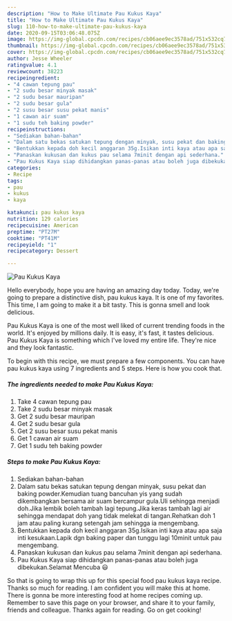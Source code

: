 ```yaml
---
description: "How to Make Ultimate Pau Kukus Kaya"
title: "How to Make Ultimate Pau Kukus Kaya"
slug: 110-how-to-make-ultimate-pau-kukus-kaya
date: 2020-09-15T03:06:48.075Z
image: https://img-global.cpcdn.com/recipes/cb06aee9ec3578ad/751x532cq70/pau-kukus-kaya-resipi-foto-utama.jpg
thumbnail: https://img-global.cpcdn.com/recipes/cb06aee9ec3578ad/751x532cq70/pau-kukus-kaya-resipi-foto-utama.jpg
cover: https://img-global.cpcdn.com/recipes/cb06aee9ec3578ad/751x532cq70/pau-kukus-kaya-resipi-foto-utama.jpg
author: Jesse Wheeler
ratingvalue: 4.1
reviewcount: 38223
recipeingredient:
- "4 cawan tepung pau"
- "2 sudu besar minyak masak"
- "2 sudu besar mauripan"
- "2 sudu besar gula"
- "2 susu besar susu pekat manis"
- "1 cawan air suam"
- "1 sudu teh baking powder"
recipeinstructions:
- "Sediakan bahan-bahan"
- "Dalam satu bekas satukan tepung dengan minyak, susu pekat dan baking powder.Kemudian tuang bancuhan yis yang sudah dikembangkan bersama air suam bercampur gula.Uli sehingga menjadi doh.Jika lembik boleh tambah lagi tepung.Jika keras tambah lagi air sehingga mendapat doh yang tidak melekat di tangan.Rehatkan doh 1 jam atau paling kurang setengah jam sehingga ia mengembang."
- "Bentukkan kepada doh kecil anggaran 35g.Isikan inti kaya atau apa saja inti kesukaan.Lapik dgn baking paper dan tunggu lagi 10minit untuk pau mengembang."
- "Panaskan kukusan dan kukus pau selama 7minit dengan api sederhana."
- "Pau Kukus Kaya siap dihidangkan panas-panas atau boleh juga dibekukan.Selamat Mencuba 😃"
categories:
- Recipe
tags:
- pau
- kukus
- kaya

katakunci: pau kukus kaya 
nutrition: 129 calories
recipecuisine: American
preptime: "PT27M"
cooktime: "PT41M"
recipeyield: "1"
recipecategory: Dessert

---
```



![Pau Kukus Kaya](https://img-global.cpcdn.com/recipes/cb06aee9ec3578ad/751x532cq70/pau-kukus-kaya-resipi-foto-utama.jpg)

Hello everybody, hope you are having an amazing day today. Today, we're going to prepare a distinctive dish, pau kukus kaya. It is one of my favorites. This time, I am going to make it a bit tasty. This is gonna smell and look delicious.



Pau Kukus Kaya is one of the most well liked of current trending foods in the world. It's enjoyed by millions daily. It is easy, it's fast, it tastes delicious. Pau Kukus Kaya is something which I've loved my entire life. They're nice and they look fantastic.


To begin with this recipe, we must prepare a few components. You can have pau kukus kaya using 7 ingredients and 5 steps. Here is how you cook that.

<!--inarticleads1-->

##### The ingredients needed to make Pau Kukus Kaya:

1. Take 4 cawan tepung pau
1. Take 2 sudu besar minyak masak
1. Get 2 sudu besar mauripan
1. Get 2 sudu besar gula
1. Get 2 susu besar susu pekat manis
1. Get 1 cawan air suam
1. Get 1 sudu teh baking powder




<!--inarticleads2-->

##### Steps to make Pau Kukus Kaya:

1. Sediakan bahan-bahan
1. Dalam satu bekas satukan tepung dengan minyak, susu pekat dan baking powder.Kemudian tuang bancuhan yis yang sudah dikembangkan bersama air suam bercampur gula.Uli sehingga menjadi doh.Jika lembik boleh tambah lagi tepung.Jika keras tambah lagi air sehingga mendapat doh yang tidak melekat di tangan.Rehatkan doh 1 jam atau paling kurang setengah jam sehingga ia mengembang.
1. Bentukkan kepada doh kecil anggaran 35g.Isikan inti kaya atau apa saja inti kesukaan.Lapik dgn baking paper dan tunggu lagi 10minit untuk pau mengembang.
1. Panaskan kukusan dan kukus pau selama 7minit dengan api sederhana.
1. Pau Kukus Kaya siap dihidangkan panas-panas atau boleh juga dibekukan.Selamat Mencuba 😃




So that is going to wrap this up for this special food pau kukus kaya recipe. Thanks so much for reading. I am confident you will make this at home. There is gonna be more interesting food at home recipes coming up. Remember to save this page on your browser, and share it to your family, friends and colleague. Thanks again for reading. Go on get cooking!
